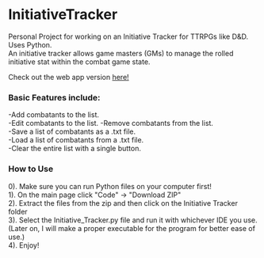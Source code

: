 # InitiativeTracker
Personal Project for working on an Initiative Tracker for TTRPGs like D&amp;D. Uses Python.  
An initiative tracker allows game masters (GMs) to manage the rolled initiative stat within the combat game state.

Check out the web app version [here!](https://redwizard.pythonanywhere.com/)

### Basic Features include:
-Add combatants to the list.
<br>-Edit combatants to the list.
<be>-Remove combatants from the list.
<br>-Save a list of combatants as a .txt file.
<br>-Load a list of combatants from a .txt file.
<br>-Clear the entire list with a single button.

### How to Use
0). Make sure you can run Python files on your computer first!
<br>1). On the main page click "Code" -> "Download ZIP"
<br>2). Extract the files from the zip and then click on the Initiative Tracker folder
<br>3). Select the Initiative_Tracker.py file and run it with whichever IDE you use. (Later on, I will make a proper executable for the program for better ease of use.) 
<br>4). Enjoy!

